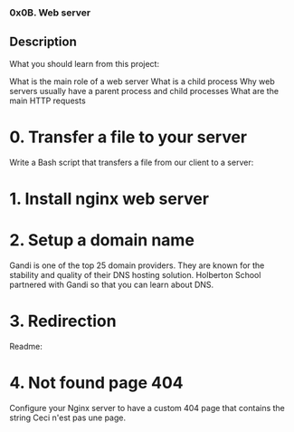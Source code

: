 ### 0x0B. Web server
## Description
What you should learn from this project:

What is the main role of a web server
What is a child process
Why web servers usually have a parent process and child processes
What are the main HTTP requests
# 0. Transfer a file to your server
Write a Bash script that transfers a file from our client to a server:
# 1. Install nginx web server
# 2. Setup a domain name
Gandi is one of the top 25 domain providers. They are known for the stability and quality of their DNS hosting solution. Holberton School partnered with Gandi so that you can learn about DNS.
# 3. Redirection
Readme:
# 4. Not found page 404
Configure your Nginx server to have a custom 404 page that contains the string Ceci n'est pas une page.